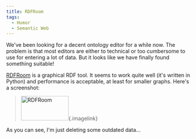 ```yaml
---
title: RDFRoom
tags:
  - Humor
  - Semantic Web
---
```


We've been looking for a decent ontology editor for a while now. The problem is that most editors are either to technical or too cumbersome to use for entering a lot of data. But it looks like we have finally found something suitable!

[RDFRoom](http://www.dfki.uni-kl.de/~grimnes/2006/03/RDFRoom/) is a graphical RDF tool. It seems to work quite well (it's written in Python) and performance is acceptable, at least for smaller graphs. Here's a screenshot:

> [<img width="128" height="66" id="image20" alt="RDFRoom" src="screenshot.thumbnail.png" />](screenshot.png "RDFRoom"){.imagelink}

As you can see, I'm just deleting some outdated data...
